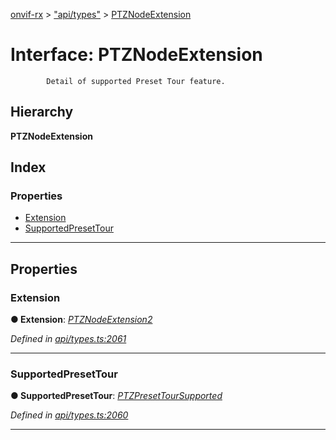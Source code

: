 [onvif-rx](../README.md) > ["api/types"](../modules/_api_types_.md) > [PTZNodeExtension](../interfaces/_api_types_.ptznodeextension.md)

# Interface: PTZNodeExtension

```
        Detail of supported Preset Tour feature.
```

## Hierarchy

**PTZNodeExtension**

## Index

### Properties

* [Extension](_api_types_.ptznodeextension.md#extension)
* [SupportedPresetTour](_api_types_.ptznodeextension.md#supportedpresettour)

---

## Properties

<a id="extension"></a>

###  Extension

**● Extension**: *[PTZNodeExtension2](_api_types_.ptznodeextension2.md)*

*Defined in [api/types.ts:2061](https://github.com/patrickmichalina/onvif-rx/blob/1596479/src/api/types.ts#L2061)*

___
<a id="supportedpresettour"></a>

###  SupportedPresetTour

**● SupportedPresetTour**: *[PTZPresetTourSupported](_api_types_.ptzpresettoursupported.md)*

*Defined in [api/types.ts:2060](https://github.com/patrickmichalina/onvif-rx/blob/1596479/src/api/types.ts#L2060)*

___

